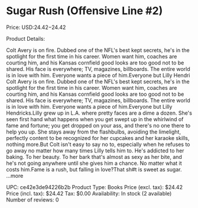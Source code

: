 # Sugar Rush (Offensive Line #2)

Price: USD:$24.42-$24.42

Product Details:

Colt Avery is on fire. Dubbed one of the NFL's best kept secrets, he's in the spotlight for the first time in his career. Women want him, coaches are courting him, and his Kansas cornfield good looks are too good not to be shared. His face is everywhere; TV, magazines, billboards. The entire world is in love with him. Everyone wants a piece of him.Everyone but Lilly Hendri Colt Avery is on fire. Dubbed one of the NFL's best kept secrets, he's in the spotlight for the first time in his career. Women want him, coaches are courting him, and his Kansas cornfield good looks are too good not to be shared. His face is everywhere; TV, magazines, billboards. The entire world is in love with him. Everyone wants a piece of him.Everyone but Lilly Hendricks.Lilly grew up in L.A. where pretty faces are a dime a dozen. She's seen first hand what happens when you get swept up in the whirlwind of fame and fortune; you get dropped on your ass, and there's no one there to help you up. She stays away from the flashbulbs, avoiding the limelight, perfectly content to be recognized for her cupcakes and her karaoke skills, nothing more.But Colt isn't easy to say no to, especially when he refuses to go away no matter how many times Lilly tells him to. He's addicted to her baking. To her beauty. To her bark that's almost as sexy as her bite, and he's not going anywhere until she gives him a chance. No matter what it costs him.Fame is a rush, but falling in love?That sh#t is sweet as sugar. ...more

UPC: ce42e3de94226b2b
Product Type: Books
Price (excl. tax): $24.42
Price (incl. tax): $24.42
Tax: $0.00
Availability: In stock (2 available)
Number of reviews: 0